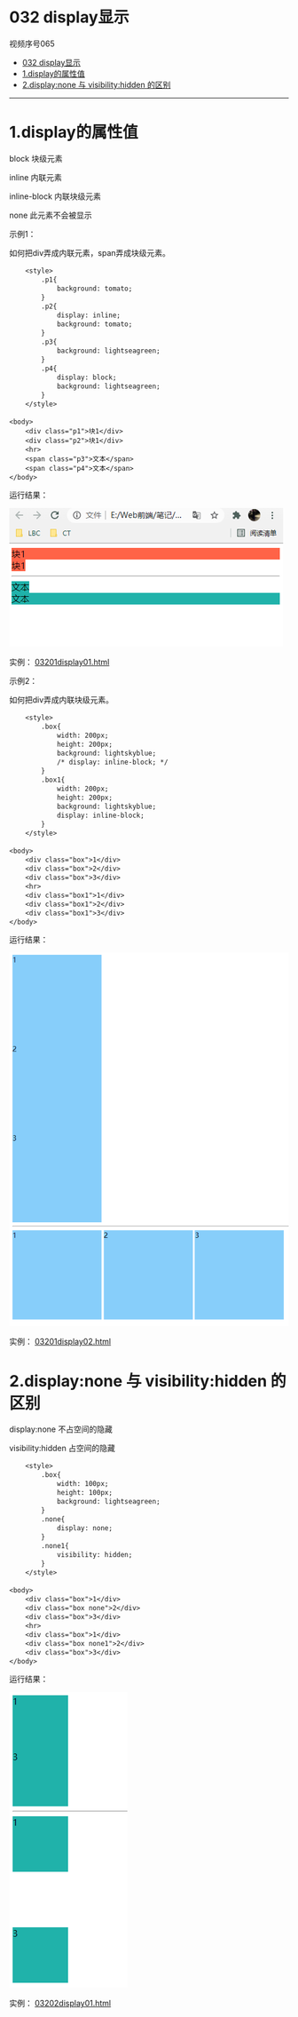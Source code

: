 # 032 display显示

视频序号065
- [032 display显示](#032-display显示)
- [1.display的属性值](#1display的属性值)
- [2.display:none 与 visibility:hidden 的区别](#2displaynone-与-visibilityhidden-的区别)


***

# 1.display的属性值

block 块级元素

inline 内联元素

inline-block 内联块级元素

none  此元素不会被显示



示例1：

如何把div弄成内联元素，span弄成块级元素。

```
    <style>
        .p1{
            background: tomato;
        }
        .p2{
            display: inline;
            background: tomato;
        }
        .p3{
            background: lightseagreen;
        }
        .p4{
            display: block;
            background: lightseagreen;
        }
    </style>

<body>
    <div class="p1">块1</div>
    <div class="p2">块1</div>
    <hr>
    <span class="p3">文本</span>
    <span class="p4">文本</span>
</body>
```

运行结果：

![03201](img/03201.png)

实例： [03201display01.html](03201display01.html) 



示例2：

如何把div弄成内联块级元素。

```
    <style>
        .box{
            width: 200px;
            height: 200px;
            background: lightskyblue;
            /* display: inline-block; */
        }
        .box1{
            width: 200px;
            height: 200px;
            background: lightskyblue;
            display: inline-block;
        }
    </style>

<body>
    <div class="box">1</div>
    <div class="box">2</div>
    <div class="box">3</div>
    <hr>
    <div class="box1">1</div>
    <div class="box1">2</div>
    <div class="box1">3</div>
</body>
```

运行结果：

![03202](img/03202.png)

实例： [03201display02.html](03201display02.html) 



# 2.display:none 与 visibility:hidden 的区别

display:none 不占空间的隐藏

visibility:hidden 占空间的隐藏

```
    <style>
        .box{
            width: 100px;
            height: 100px;
            background: lightseagreen;
        }
        .none{
            display: none;
        }
        .none1{
            visibility: hidden;
        }
    </style>

<body>
    <div class="box">1</div>
    <div class="box none">2</div>
    <div class="box">3</div>
    <hr>
    <div class="box">1</div>
    <div class="box none1">2</div>
    <div class="box">3</div>
</body>
```

运行结果：

![03203](img/03203.png)

实例： [03202display01.html](03202display01.html) 